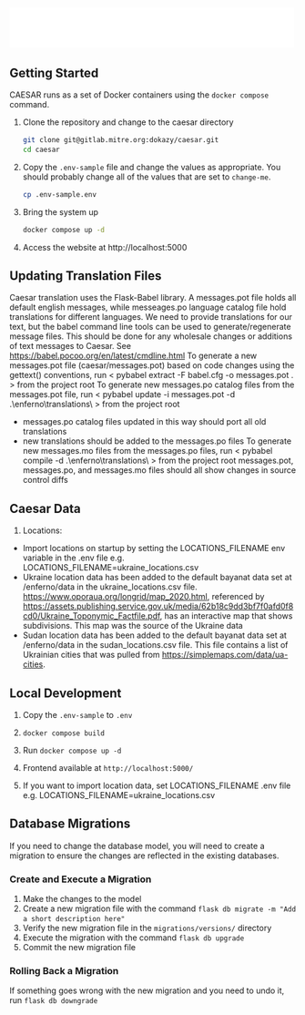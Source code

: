 <p align="left">
    <img alt="CAESAR" width="500" src="enferno/static/img/logo.png">
</p>

## Getting Started

CAESAR runs as a set of Docker containers using the `docker compose` command.

1. Clone the repository and change to the caesar directory
    ```bash
    git clone git@gitlab.mitre.org:dokazy/caesar.git
    cd caesar
    ```

2. Copy the `.env-sample` file and change the values as appropriate. You should probably change all of the values that are set to `change-me`.
    ```bash
    cp .env-sample.env
    ```

3. Bring the system up
    ```bash
    docker compose up -d
    ```

4. Access the website at http://localhost:5000


## Updating Translation Files

Caesar translation uses the Flask-Babel library. A messages.pot file holds all default english messages, while messeages.po language catalog file hold translations for different languages.
We need to provide translations for our text, but the babel command line tools can be used to generate/regenerate message files. This should be done for any wholesale changes or additions of text messages to Caesar.
See https://babel.pocoo.org/en/latest/cmdline.html
To generate a new messages.pot file (caesar/messages.pot) based on code changes using the gettext() conventions, run < pybabel extract -F babel.cfg -o messages.pot . > from the project root
To generate new messages.po catalog files from the messages.pot file, run < pybabel update -i messages.pot -d .\enferno\translations\ > from the project root
 * messages.po catalog files updated in this way should port all old translations
 * new translations should be added to the messages.po files
To generate new messages.mo files from the messages.po files, run < pybabel compile -d .\enferno\translations\ > from the project root
messages.pot, messages.po, and messages.mo files should all show changes in source control diffs 


## Caesar Data
1. Locations:
 - Import locations on startup by setting the LOCATIONS_FILENAME env variable in the .env file e.g. LOCATIONS_FILENAME=ukraine_locations.csv
 - Ukraine location data has been added to the default bayanat data set at /enferno/data in the ukraine_locations.csv file. https://www.oporaua.org/longrid/map_2020.html, referenced by https://assets.publishing.service.gov.uk/media/62b18c9dd3bf7f0afd0f8cd0/Ukraine_Toponymic_Factfile.pdf, has an interactive map that shows subdivisions. This map was the source of the Ukraine data
 - Sudan location data has been added to the default bayanat data set at /enferno/data in the sudan_locations.csv file. This file contains a list of Ukrainian cities that was pulled from https://simplemaps.com/data/ua-cities.

## Local Development

1. Copy the `.env-sample` to `.env`
2. `docker compose build`
3. Run `docker compose up -d`
4. Frontend available at `http://localhost:5000/`

5. If you want to import location data, set LOCATIONS_FILENAME .env file e.g. LOCATIONS_FILENAME=ukraine_locations.csv

## Database Migrations

If you need to change the database model, you will need to create a migration to ensure the changes are reflected in the existing databases. 

### Create and Execute a Migration

1. Make the changes to the model
2. Create a new migration file with the command `flask db migrate -m "Add a short description here"`
3. Verify the new migration file in the `migrations/versions/` directory
4. Execute the migration with the command `flask db upgrade`
5. Commit the new migration file

### Rolling Back a Migration

If something goes wrong with the new migration and you need to undo it, run `flask db downgrade`